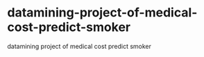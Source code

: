 # datamining-project-of-medical-cost-predict-smoker
datamining project of medical cost predict smoker
